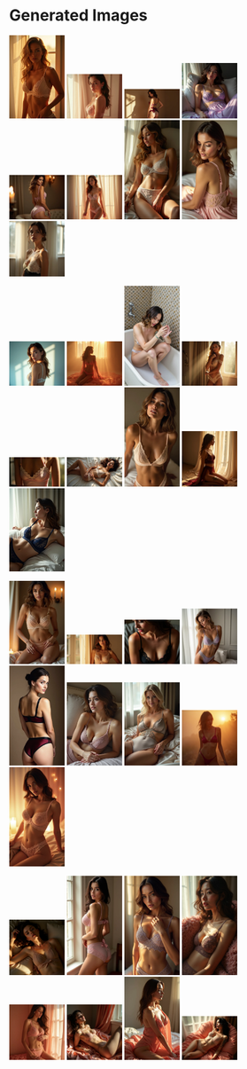 # Generated Images



<img src="2025_07_05_01.webp" width="100"/> <img src="2025_07_05_02.webp" width="100"/> <img src="2025_07_05_03.webp" width="100"/> <img src="2025_07_05_04.webp" width="100"/> <img src="2025_07_05_05.webp" width="100"/> <img src="2025_07_05_06.webp" width="100"/> <img src="2025_07_05_07.webp" width="100"/> <img src="2025_07_05_08.webp" width="100"/> <img src="2025_07_05_09.webp" width="100"/>

<img src="2025_07_05_10.webp" width="100"/> <img src="2025_07_05_11.webp" width="100"/> <img src="2025_07_05_12.webp" width="100"/> <img src="2025_07_05_13.webp" width="100"/> <img src="2025_07_05_14.webp" width="100"/> <img src="2025_07_05_15.webp" width="100"/> <img src="2025_07_05_16.webp" width="100"/> <img src="2025_07_05_17.webp" width="100"/> <img src="2025_07_05_18.webp" width="100"/>

<img src="2025_07_05_19.webp" width="100"/> <img src="2025_07_05_20.webp" width="100"/> <img src="2025_07_05_21.webp" width="100"/> <img src="2025_07_05_22.webp" width="100"/> <img src="2025_07_05_23.webp" width="100"/> <img src="2025_07_05_24.webp" width="100"/> <img src="2025_07_05_25.webp" width="100"/> <img src="2025_07_05_26.webp" width="100"/> <img src="2025_07_05_27.webp" width="100"/>

<img src="2025_07_05_28.webp" width="100"/> <img src="2025_07_05_29.webp" width="100"/> <img src="2025_07_05_30.webp" width="100"/> <img src="2025_07_05_31.webp" width="100"/> <img src="2025_07_05_32.webp" width="100"/> <img src="2025_07_05_33.webp" width="100"/> <img src="2025_07_05_34.webp" width="100"/> <img src="2025_07_05_35.webp" width="100"/>